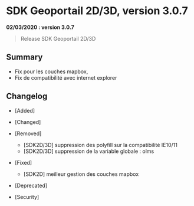 # SDK Geoportail 2D/3D, version 3.0.7

**02/03/2020 : version 3.0.7**
> Release SDK Geoportail 2D/3D

## Summary

* Fix pour les couches mapbox,
* Fix de compatibilité avec internet explorer

## Changelog

* [Added]

* [Changed]

* [Removed]

    - [SDK2D/3D] suppression des polyfill sur la compatibilité IE10/11
    - [SDK2D/3D] suppression de la variable globale : olms

* [Fixed]

    - [SDK2D] meilleur gestion des couches mapbox

* [Deprecated]

* [Security]
